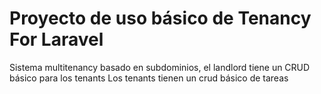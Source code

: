# Proyecto de uso básico de Tenancy For Laravel

Sistema multitenancy basado en subdominios, el landlord tiene un CRUD básico para los tenants
Los tenants tienen un crud básico de tareas
